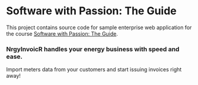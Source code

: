 # Software with Passion: The Guide

This project contains source code for sample enterprise web application for the course [Software with Passion: The Guide](https://www.udemy.com/course/how-to-become-a-software-developer-from-scratch/?referralCode=FDFA9FC121D27830A15E).

### NrgyInvoicR handles your energy business with speed and ease.

Import meters data from your customers and start issuing invoices right away!